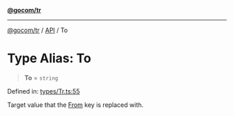 [**@gocom/tr**](../README.md)

***

[@gocom/tr](../README.md) / [API](../Public/API.md) / To

# Type Alias: To

> **To** = `string`

Defined in: [types/Tr.ts:55](https://github.com/gocom/tr/blob/861d9a16328fbea650eab23cc1c4e65d92b91d19/src/types/Tr.ts#L55)

Target value that the [From](API.From.md) key is replaced with.
